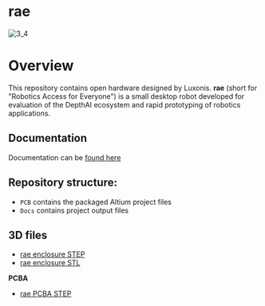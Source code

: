 # rae

![3_4](https://github.com/luxonis/depthai-hardware/assets/18037362/420bb71e-2be2-4948-8db3-0340d934fdf4)

# Overview

This repository contains open hardware designed by Luxonis. **rae** (short for "Robotics Access for Everyone") is a small desktop robot developed for evaluation of the DepthAI ecosystem and
rapid prototyping of robotics applications.

## Documentation

Documentation can be [found here](https://docs.luxonis.com/projects/hardware/en/latest/pages/rae/)

## Repository structure:
* `PCB` contains the packaged Altium project files
* `Docs` contains project output files

## 3D files

- [rae enclosure STEP](https://oak-files.fra1.cdn.digitaloceanspaces.com/RAE/RAE_ENCLOSURE.STEP)
- [rae enclosure STL](https://oak-files.fra1.cdn.digitaloceanspaces.com/RAE/RAE_ENCLOSURE.STL)

**PCBA**
- [rae PCBA STEP](https://oak-files.fra1.cdn.digitaloceanspaces.com/RAE/RAE_PCBA.step)
